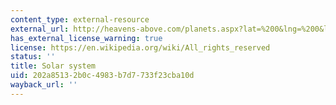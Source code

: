 ```yaml
---
content_type: external-resource
external_url: http://heavens-above.com/planets.aspx?lat=%200&lng=%200&loc%20=%20Unspecified&alt%20=%200&tz%20=%20CET
has_external_license_warning: true
license: https://en.wikipedia.org/wiki/All_rights_reserved
status: ''
title: Solar system
uid: 202a8513-2b0c-4983-b7d7-733f23cba10d
wayback_url: ''
---
```

